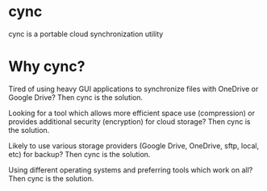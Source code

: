 # cync
cync is a portable cloud synchronization utility

# Why cync?
Tired of using heavy GUI applications to synchronize files with OneDrive or Google Drive? Then cync is the solution.

Looking for a tool which allows more efficient space use (compression) or provides additional security (encryption) for cloud storage? Then cync is the solution.

Likely to use various storage providers (Google Drive, OneDrive, sftp, local, etc) for backup? Then cync is the solution.

Using different operating systems and preferring tools which work on all? Then cync is the solution.
